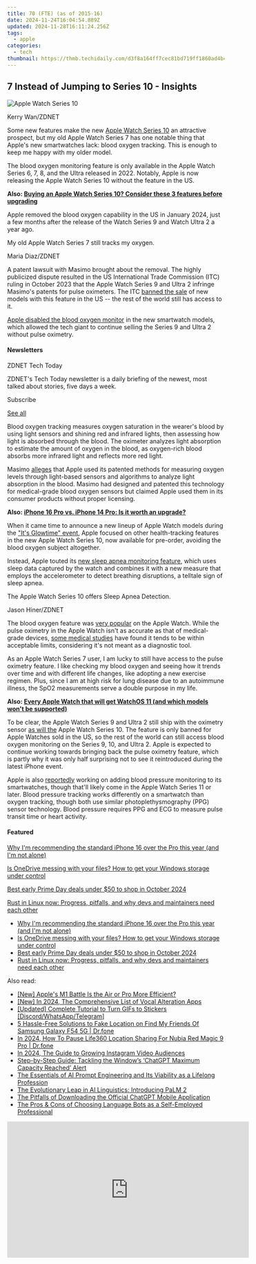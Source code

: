 ```yaml
---
title: 70 (FTE) (as of 2015-16)
date: 2024-11-24T16:04:54.889Z
updated: 2024-11-28T16:11:24.256Z
tags:
  - apple
categories:
  - tech
thumbnail: https://thmb.techidaily.com/d3f8a164ff7cec81bd719ff1860ad4b428bdab1ff70424914ce34922d708e742.jpg
---
```


## 7 Instead of Jumping to Series 10 - Insights

![Apple Watch Series 10](https://www.zdnet.com/a/img/resize/0b846d4594234d9489fcc71b6fe52b2469260605/2024/09/09/36078750-ce4c-467c-a276-6bc6fadf99ff/dsc02040.jpg?auto=webp&width=1280)

Kerry Wan/ZDNET

Some new features make the new [Apple Watch Series 10](https://apple.sjv.io/c/159047/435031/7613?&sharedid=zdnet&partnerpropertyid=1980086&u=https%3A%2F%2Fwww.apple.com%2Fshop%2Fbuy-watch%2Fapple-watch&subId1=zd-%5F%5FCOM%5FCLICK%5FID%5F%5F-dtp) an attractive prospect, but my old Apple Watch Series 7 has one notable thing that Apple's new smartwatches lack: blood oxygen tracking. This is enough to keep me happy with my older model.

The blood oxygen monitoring feature is only available in the Apple Watch Series 6, 7, 8, and the Ultra released in 2022\. Notably, Apple is now releasing the Apple Watch Series 10 without the feature in the US.

**Also: [Buying an Apple Watch Series 10? Consider these 3 features before upgrading](https://www.zdnet.com/article/buying-an-apple-watch-series-10-consider-these-3-features-before-upgrading/)**

Apple removed the blood oxygen capability in the US in January 2024, just a few months after the release of the Watch Series 9 and Watch Ultra 2 a year ago.

My old Apple Watch Series 7 still tracks my oxygen.

Maria Diaz/ZDNET

A patent lawsuit with Masimo brought about the removal. The highly publicized dispute resulted in the US International Trade Commission (ITC) ruling in October 2023 that the Apple Watch Series 9 and Ultra 2 infringe Masimo's patents for pulse oximeters. The ITC [banned the sale](https://www.zdnet.com/article/why-apple-is-halting-us-sales-of-its-watch-series-9-and-ultra-2-models-and-where-to-buy-them-now/) of new models with this feature in the US -- the rest of the world still has access to it.

[Apple disabled the blood oxygen monitor](https://www.zdnet.com/article/apple-removes-blood-oxygen-sensor-from-new-watches-what-does-this-mean-for-current-users/) in the new smartwatch models, which allowed the tech giant to continue selling the Series 9 and Ultra 2 without pulse oximetry.

#### Newsletters

ZDNET Tech Today

ZDNET's Tech Today newsletter is a daily briefing of the newest, most talked about stories, five days a week.

 Subscribe

[See all](https://www.zdnet.com/newsletters/)

Blood oxygen tracking measures oxygen saturation in the wearer's blood by using light sensors and shining red and infrared lights, then assessing how light is absorbed through the blood. The oximeter analyzes light absorption to estimate the amount of oxygen in the blood, as oxygen-rich blood absorbs more infrared light and reflects more red light.

Masimo [alleges](https://www.independent.co.uk/tech/apple-watch-ban-series-9-masimo-patent-b2467732.html) that Apple used its patented methods for measuring oxygen levels through light-based sensors and algorithms to analyze light absorption in the blood. Masimo had designed and patented this technology for medical-grade blood oxygen sensors but claimed Apple used them in its consumer products without proper licensing.

**Also: [iPhone 16 Pro vs. iPhone 14 Pro: Is it worth an upgrade?](https://www.zdnet.com/article/iphone-16-pro-vs-iphone-14-pro-is-it-worth-an-upgrade/)**

When it came time to announce a new lineup of Apple Watch models during the ["It's Glowtime" event](https://www.zdnet.com/article/everything-apple-announced-at-iphone-16-event-airpods-apple-watch-series-10-ai-more/), Apple focused on other health-tracking features in the new Apple Watch Series 10, now available for pre-order, avoiding the blood oxygen subject altogether.

Instead, Apple touted its [new sleep apnea monitoring feature](https://www.zdnet.com/article/apple-watch-series-10-gains-sleep-apnea-detection-and-it-could-save-your-life/), which uses sleep data captured by the watch and combines it with a new measure that employs the accelerometer to detect breathing disruptions, a telltale sign of sleep apnea.

The Apple Watch Series 10 offers Sleep Apnea Detection.

Jason Hiner/ZDNET

The blood oxygen feature was [very popular](https://www.npr.org/2024/01/18/1225432506/apple-watch-blood-oxygen-levels-pulse-patent-masimo) on the Apple Watch. While the pulse oximetry in the Apple Watch isn't as accurate as that of medical-grade devices, [some medical studies](https://pubmed.ncbi.nlm.nih.gov/37440093/) have found it tends to be within acceptable limits, considering it's not meant as a diagnostic tool.

As an Apple Watch Series 7 user, I am lucky to still have access to the pulse oximetry feature. I like checking my blood oxygen and seeing how it trends over time and with different life changes, like adopting a new exercise regimen. Plus, since I am at high risk for lung disease due to an autoimmune illness, the SpO2 measurements serve a double purpose in my life.

**Also: [Every Apple Watch that will get WatchOS 11 (and which models won't be supported)](https://www.zdnet.com/article/every-apple-watch-that-will-get-watchos-11-and-which-models-wont-be-supported/)**

To be clear, the Apple Watch Series 9 and Ultra 2 still ship with the oximetry sensor [as will the](https://techcrunch.com/2024/09/10/apple-watch-blood-oxygen-detection-wont-be-available-on-the-series-10-in-the-u-s/) Apple Watch Series 10\. The feature is only banned for Apple Watches sold in the US, so the rest of the world can still access blood oxygen monitoring on the Series 9, 10, and Ultra 2\. Apple is expected to continue working towards bringing back the pulse oximetry feature, which is partly why it was only half surprising not to see it reintroduced during the latest iPhone event.

Apple is also [reportedly](https://www.zdnet.com/article/will-apple-watch-series-10-monitor-your-blood-pressure-not-exactly/) working on adding blood pressure monitoring to its smartwatches, though that'll likely come in the Apple Watch Series 11 or later. Blood pressure tracking works differently on a smartwatch than oxygen tracking, though both use similar photoplethysmography (PPG) sensor technology. Blood pressure requires PPG and ECG to measure pulse transit time or heart activity. 

#### Featured

[Why I'm recommending the standard iPhone 16 over the Pro this year (and I'm not alone)](https://www.zdnet.com/article/why-im-recommending-the-standard-iphone-16-over-the-pro-this-year-and-im-not-alone/ "Why I'm recommending the standard iPhone 16 over the Pro this year (and I'm not alone)")

[Is OneDrive messing with your files? How to get your Windows storage under control](https://www.zdnet.com/article/is-onedrive-messing-with-your-files-how-to-get-your-windows-storage-under-control/ "Is OneDrive messing with your files? How to get your Windows storage under control")

[Best early Prime Day deals under $50 to shop in October 2024](https://www.zdnet.com/article/best-early-prime-day-deals-under-50/ "Best early Prime Day deals under $50 to shop in October 2024")

[Rust in Linux now: Progress, pitfalls, and why devs and maintainers need each other](https://www.zdnet.com/article/rust-in-linux-now-progress-pitfalls-and-why-devs-and-maintainers-need-each-other/ "Rust in Linux now: Progress, pitfalls, and why devs and maintainers need each other")

* [Why I'm recommending the standard iPhone 16 over the Pro this year (and I'm not alone)](https://www.zdnet.com/article/why-im-recommending-the-standard-iphone-16-over-the-pro-this-year-and-im-not-alone/ "Why I'm recommending the standard iPhone 16 over the Pro this year (and I'm not alone)")
* [Is OneDrive messing with your files? How to get your Windows storage under control](https://www.zdnet.com/article/is-onedrive-messing-with-your-files-how-to-get-your-windows-storage-under-control/ "Is OneDrive messing with your files? How to get your Windows storage under control")
* [Best early Prime Day deals under $50 to shop in October 2024](https://www.zdnet.com/article/best-early-prime-day-deals-under-50/ "Best early Prime Day deals under $50 to shop in October 2024")
* [Rust in Linux now: Progress, pitfalls, and why devs and maintainers need each other](https://www.zdnet.com/article/rust-in-linux-now-progress-pitfalls-and-why-devs-and-maintainers-need-each-other/ "Rust in Linux now: Progress, pitfalls, and why devs and maintainers need each other")

<ins class="adsbygoogle"
     style="display:block"
     data-ad-format="autorelaxed"
     data-ad-client="ca-pub-7571918770474297"
     data-ad-slot="1223367746"></ins>

<ins class="adsbygoogle"
     style="display:block"
     data-ad-client="ca-pub-7571918770474297"
     data-ad-slot="8358498916"
     data-ad-format="auto"
     data-full-width-responsive="true"></ins>

<span class="atpl-alsoreadstyle">Also read:</span>
<div><ul>
<li><a href="https://extra-hints.techidaily.com/new-apples-m1-battle-is-the-air-or-pro-more-efficient/"><u>[New] Apple's M1 Battle Is the Air or Pro More Efficient?</u></a></li>
<li><a href="https://video-screen-grab.techidaily.com/new-in-2024-the-comprehensive-list-of-vocal-alteration-apps/"><u>[New] In 2024, The Comprehensive List of Vocal Alteration Apps</u></a></li>
<li><a href="https://extra-information.techidaily.com/updated-complete-tutorial-to-turn-gifs-to-stickers-discordwhatsapptelegram/"><u>[Updated] Complete Tutorial to Turn GIFs to Stickers [Discord/WhatsApp/Telegram]</u></a></li>
<li><a href="https://location-fake.techidaily.com/5-hassle-free-solutions-to-fake-location-on-find-my-friends-of-samsung-galaxy-f54-5g-drfone-by-drfone-virtual-android/"><u>5 Hassle-Free Solutions to Fake Location on Find My Friends Of Samsung Galaxy F54 5G | Dr.fone</u></a></li>
<li><a href="https://location-social.techidaily.com/in-2024-how-to-pause-life360-location-sharing-for-nubia-red-magic-9-pro-drfone-by-drfone-virtual-android/"><u>In 2024, How To Pause Life360 Location Sharing For Nubia Red Magic 9 Pro | Dr.fone</u></a></li>
<li><a href="https://instagram-video-recordings.techidaily.com/in-2024-the-guide-to-growing-instagram-video-audiences/"><u>In 2024, The Guide to Growing Instagram Video Audiences</u></a></li>
<li><a href="https://tech-haven.techidaily.com/step-by-step-guide-tackling-the-windows-chatgpt-maximum-capacity-reached-alert/"><u>Step-by-Step Guide: Tackling the Window’s ‘ChatGPT Maximum Capacity Reached’ Alert</u></a></li>
<li><a href="https://tech-haven.techidaily.com/the-essentials-of-ai-prompt-engineering-and-its-viability-as-a-lifelong-profession/"><u>The Essentials of AI Prompt Engineering and Its Viability as a Lifelong Profession</u></a></li>
<li><a href="https://tech-haven.techidaily.com/the-evolutionary-leap-in-ai-linguistics-introducing-palm-2/"><u>The Evolutionary Leap in AI Linguistics: Introducing PaLM 2</u></a></li>
<li><a href="https://tech-haven.techidaily.com/the-pitfalls-of-downloading-the-official-chatgpt-mobile-application/"><u>The Pitfalls of Downloading the Official ChatGPT Mobile Application</u></a></li>
<li><a href="https://tech-haven.techidaily.com/the-pros-and-cons-of-choosing-language-bots-as-a-self-employed-professional/"><u>The Pros & Cons of Choosing Language Bots as a Self-Employed Professional</u></a></li>
</ul></div>

<!-- affiliate ads begin -->
<iframe width="560" height="315" src="https://www.youtube.com/embed/MHafwnWSEQk?si=rejNVNpJZH2SqNLy&autoplay=1" title="YouTube video player" frameborder="0" allow="accelerometer; autoplay; clipboard-write; encrypted-media; gyroscope; picture-in-picture; web-share" referrerpolicy="strict-origin-when-cross-origin" allowfullscreen></iframe>
<!-- affiliate ads end -->

